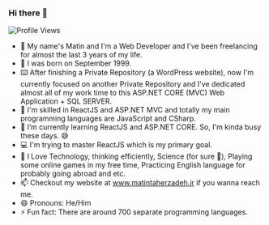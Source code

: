 ### Hi there 👋

![Profile Views](https://komarev.com/ghpvc/?username=MatinT-SA&color=brightgreen)

- 👦 My name's Matin and I'm a Web Developer and I've been freelancing for almost the last 3 years of my life.
- 🎂 I was born on September 1999.
- ⌨️ After finishing a Private Repository (a WordPress website), now I'm currently focused on another Private Repository and I've dedicated almost all of my work time to this ASP.NET CORE (MVC) Web Application + SQL SERVER.
- 🔭 I'm skilled in ReactJS and ASP.NET MVC and totally my main programming languages are JavaScript and CSharp. 
- 🌱 I’m currently learning ReactJS and ASP.NET CORE. So, I'm kinda busy these days. 😅
- 💻 I'm trying to master ReactJS which is my primary goal.
- 🤔 I Love Technology, thinking efficiently, Science (for sure 🔭), Playing some online games in my free time, Practicing English language for probably going abroad and etc.
- 📫 Checkout my website at www.matintaherzadeh.ir if you wanna reach me.
- 😄 Pronouns: He/Him
- ⚡ Fun fact: There are around 700 separate programming languages.
